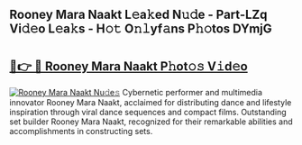 ## Rooney Mara Naakt L𝚎a𝚔ed N𝚞𝚍e - Part-LZq Vi𝚍𝚎o L𝚎a𝚔s - H𝚘𝚝 O𝚗𝚕yf𝚊ns P𝚑𝚘tos DYmjG

# <h2><a href="http://kf1qg72.oniu.top/?m=Rooney+Mara+Naakt">🔗👉 🔴 Rooney Mara Naakt P𝚑ot𝚘𝚜 V𝚒d𝚎o</a></h2>

[![Rooney Mara Naakt Nu𝚍e𝚜](https://i.imgur.com/0qMVB7G.gif)](http://kf1qg72.oniu.top/?m=Rooney+Mara+Naakt)
Cybernetic performer and multimedia innovator Rooney Mara Naakt, acclaimed for distributing dance and lifestyle inspiration through viral dance sequences and compact films. Outstanding set builder Rooney Mara Naakt, recognized for their remarkable abilities and accomplishments in constructing sets.  
